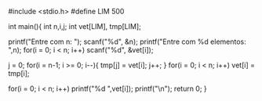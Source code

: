#include <stdio.h>
#define LIM 500
 
int main(){
  int n,i,j;
  int vet[LIM], tmp[LIM];
 
  
  printf("Entre com n: ");
  scanf("%d", &n);
  printf("Entre com %d elementos: ",n);
  for(i = 0; i < n; i++)
    scanf("%d", &vet[i]);
 
  j = 0;
  for(i = n-1; i >= 0; i--){
    tmp[j] = vet[i];
    j++;
  }
  for(i = 0; i < n; i++)
    vet[i] = tmp[i];
 
  for(i = 0; i < n; i++)
    printf("%d ",vet[i]);
  printf("\n");
  return 0;
}


